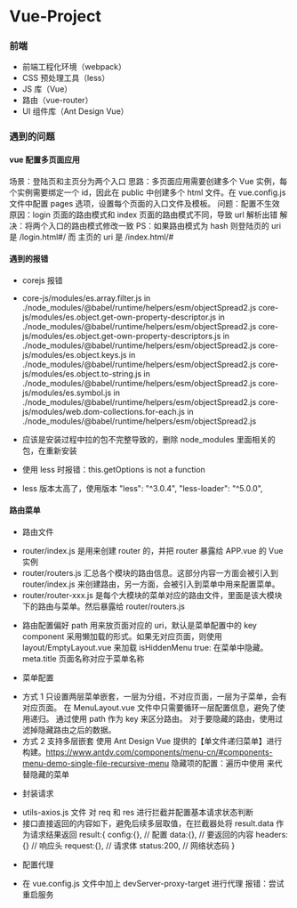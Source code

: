 <!--
 * @Author: your name
 * @Date: 2022-01-17 14:09:51
 * @LastEditTime: 2022-01-25 11:45:55
 * @LastEditors: Please set LastEditors
 * @Description: 打开koroFileHeader查看配置 进行设置: https://github.com/OBKoro1/koro1FileHeader/wiki/%E9%85%8D%E7%BD%AE
 * @FilePath: \Vue-Project\README.md
-->

# Vue-Project

### 前端

- 前端工程化环境（webpack）
- CSS 预处理工具（less）
- JS 库（Vue）
- 路由（vue-router）
- UI 组件库（Ant Design Vue）

### 遇到的问题

#### vue 配置多页面应用

场景：登陆页和主页分为两个入口
思路：多页面应用需要创建多个 Vue 实例，每个实例需要绑定一个 id，因此在 public 中创建多个 html 文件。在 vue.config.js 文件中配置 pages 选项，设置每个页面的入口文件及模板。
问题：配置不生效
原因：login 页面的路由模式和 index 页面的路由模式不同，导致 url 解析出错
解决：将两个入口的路由模式修改一致
PS：如果路由模式为 hash 则登陆页的 uri 是 /login.html#/ 而 主页的 uri 是 /index.html/#

#### 遇到的报错

- corejs 报错

* core-js/modules/es.array.filter.js in ./node_modules/@babel/runtime/helpers/esm/objectSpread2.js core-js/modules/es.object.get-own-property-descriptor.js in ./node_modules/@babel/runtime/helpers/esm/objectSpread2.js core-js/modules/es.object.get-own-property-descriptors.js in ./node_modules/@babel/runtime/helpers/esm/objectSpread2.js core-js/modules/es.object.keys.js in ./node_modules/@babel/runtime/helpers/esm/objectSpread2.js core-js/modules/es.object.to-string.js in ./node_modules/@babel/runtime/helpers/esm/objectSpread2.js core-js/modules/es.symbol.js in ./node_modules/@babel/runtime/helpers/esm/objectSpread2.js core-js/modules/web.dom-collections.for-each.js in ./node_modules/@babel/runtime/helpers/esm/objectSpread2.js

* 应该是安装过程中拉的包不完整导致的，删除 node_modules 里面相关的包，在重新安装

- 使用 less 时报错：this.getOptions is not a function

* less 版本太高了，使用版本 "less": "^3.0.4", "less-loader": "^5.0.0",

#### 路由菜单

- 路由文件

* router/index.js 是用来创建 router 的，并把 router 暴露给 APP.vue 的 Vue 实例
* router/routers.js 汇总各个模块的路由信息。这部分内容一方面会被引入到 router/index.js 来创建路由，另一方面，会被引入到菜单中用来配置菜单。
* router/router-xxx.js 是每个大模块的菜单对应的路由文件，里面是该大模块下的路由与菜单。然后暴露给 router/routers.js

- 路由配置偏好
  path 用来放页面对应的 uri，默认是菜单配置中的 key
  component 采用懒加载的形式。如果无对应页面，则使用 layout/EmptyLayout.vue 来加载 <router-view>
  isHiddenMenu true: 在菜单中隐藏。
  meta.title 页面名称对应于菜单名称

- 菜单配置

* 方式 1
  只设置两层菜单嵌套，一层为分组，不对应页面，一层为子菜单，会有对应页面。
  在 MenuLayout.vue 文件中只需要循环一层配置信息，避免了使用递归。
  通过使用 path 作为 key 来区分路由。
  对于要隐藏的路由，使用过滤掉隐藏路由之后的数据。
* 方式 2
  支持多层嵌套
  使用 Ant Design Vue 提供的【单文件递归菜单】进行构建。https://www.antdv.com/components/menu-cn/#components-menu-demo-single-file-recursive-menu
  隐藏项的配置：遍历中使用 <template v-if="item.isHiddenMenu"></template> 来代替隐藏的菜单

- 封装请求

* utils-axios.js 文件
  对 req 和 res 进行拦截并配置基本请求状态判断
* 接口直接返回的内容如下，避免后续多层取值，在拦截器处将 result.data 作为请求结果返回
  result:{
  config:{}, // 配置
  data:{}, // 要返回的内容
  headers:{} // 响应头
  request:{}, // 请求体
  status:200, // 网络状态码
  }

- 配置代理

* 在 vue.config.js 文件中加上 devServer-proxy-target 进行代理
  报错：尝试重启服务
